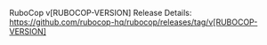 <!--
  Thanks for creating a Pull Request! Before you submit, please ensure that the following requirements are met:
  - Current version constraint does not allow using the latest RuboCop release.
  - The `master` branch of the Jekyll Repository has been updated to use the latest RuboCop release.

  Checklist:
  - Has updated ONLY the badge in the `README.md`.
  - Has updated ONLY the RuboCop version in the `rubocop-jekyll.gemspec`.
  - [OPTIONAL] Has updated the `.rubocop.yml`
-->

<!--
  Replace [RUBOCOP-VERSION] below with valid information. e.g. Allowing the use of RuboCop-0.63.0 would be:

    RuboCop v0.63.0 Release Details: https://github.com/rubocop-hq/rubocop/releases/tag/v0.63.0

  If there is an intermediate RuboCop version, refer to that version as well. e.g. When bumping directly from
  v0.62.x to v0.63.1:

    RuboCop v0.63.0 Release Details: https://github.com/rubocop-hq/rubocop/releases/tag/v0.63.0
    RuboCop v0.63.1 Release Details: https://github.com/rubocop-hq/rubocop/releases/tag/v0.63.1
-->

RuboCop v[RUBOCOP-VERSION] Release Details: https://github.com/rubocop-hq/rubocop/releases/tag/v[RUBOCOP-VERSION]
